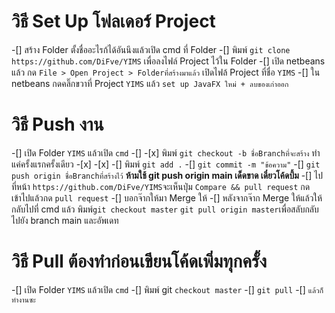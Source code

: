 # วิธี Set Up โฟลเดอร์ Project
-[] สร้าง Folder ตั้งชื่ออะไรก้ได้อันนึงแล้วเปิด cmd ที่ Folder
-[] พิมพ์  ``` git clone https://github.com/DiFve/YIMS ``` เพื่อลงไฟล์ Project ไว้ใน Folder
-[] เปิด netbeans แล้ว กด ``` File > Open Project > Folderที่สร้างมาแล้ว ``` เปิดไฟล้ Project ที่ชื่อ ```YIMS```
-[] ใน netbeans กดคลิ๊กขวาที่ Project ```YIMS``` แล้ว ```set up JavaFX ใหม่ + ลบของเก่าออก```

# วิธี Push งาน
-[] เปิด Folder ```YIMS``` แล้วเปิด ```cmd```
-[] -[x] พิมพ์ ```git checkout -b ชื่อBranchที่จะสร้าง``` ทำแค่ครั้งแรกครั้งเดียว -[x] -[x]
-[] พิมพ์ ```git add .```
-[] ```git commit -m "ข้อความ"```
-[] ```git push origin ชื่อBranchที่สร้างไว้``` **ห้ามใช้ git push origin main เด็ดขาด เดี๋ยวโค้ดบึ้ม**
-[] ไปที่หน้า ```https://github.com/DiFve/YIMS```จะเห็นปุ่ม ```Compare && pull request``` กดเข้าไปแล้วกด ```pull request```
-[] บอกจ๊ากให้มา Merge ให้
-[] หลังจากจ๊าก Merge ให้แล้วให้กลับไปที่ cmd แล้ว พิมพ์```git checkout master```  ```git pull origin master```เพื่อสลับกลับไปยัง branch main และอัพเดท

# วิธี Pull **ต้องทำก่อนเขียนโค้ดเพิ่มทุกครั้ง**
-[] เปิด Folder ```YIMS``` แล้วเปิด ```cmd```
-[] พิมพ์ git ```checkout master``` 
-[] ```git pull```
-[] ```แล้วก็ทำงานซะ```
